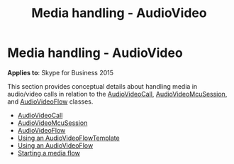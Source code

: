 ﻿---
title: Media handling - AudioVideo
TOCTitle: Media handling - AudioVideo
ms:assetid: 4e4784d8-908d-4371-9bbd-355b6279ac16
ms:mtpsurl: https://msdn.microsoft.com/en-us/library/Dn466027(v=office.16)
ms:contentKeyID: 65239965
ms.date: 07/27/2015
mtps_version: v=office.16
---

# Media handling - AudioVideo

**Applies to**: Skype for Business 2015

This section provides conceptual details about handling media in audio/video calls in relation to the [AudioVideoCall](https://docs.microsoft.com/dotnet/api/microsoft.rtc.collaboration.audiovideo.audiovideocall?view=ucma-api), [AudioVideoMcuSession](https://msdn.microsoft.com/en-us/library/hh385298\(v=office.16\)), and [AudioVideoFlow](https://docs.microsoft.com/dotnet/api/microsoft.rtc.collaboration.audiovideo.audiovideoflow?view=ucma-api) classes.

- [AudioVideoCall](audiovideocall.md)
- [AudioVideoMcuSession](audiovideomcusession.md)
- [AudioVideoFlow](audiovideoflow.md)
- [Using an AudioVideoFlowTemplate](using-an-audiovideoflowtemplate.md)
- [Using an AudioVideoFlow](using-an-audiovideoflow.md)
- [Starting a media flow](starting-a-media-flow.md)

